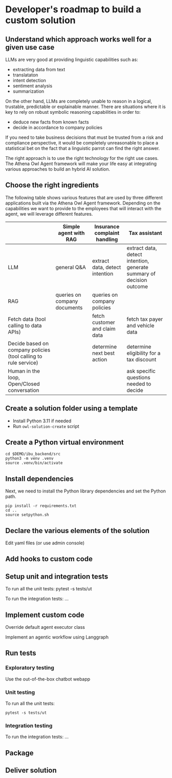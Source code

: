# Developer's roadmap to build a custom solution

## Understand which approach works well for a given use case
LLMs are very good at providing linguistic capabilities such as:

- extracting data from text  
- translataton  
- intent detection  
- sentiment analysis  
- summarization  

On the other hand, LLMs are completely unable to reason in a logical, trustable, predictable or explainable manner. 
There are situations where it is key to rely on robust symbolic reasoning capabilities in order to: 

- deduce new facts from known facts  
- decide in accordance to company policies  

If you need to take business decisions that must be trusted from a risk and compliance perspective, it would be completely unreasonable to 
place a statistical bet on the fact that a linguistic parrot can find the right answer.

The right approach is to use the right technology for the right use cases. The Athena Owl Agent framework will make your life easy at integrating various approaches to build an hybrid AI solution.

## Choose the right ingredients

The following table shows various features that are used by three different applications built via the Athena Owl Agent framework. 
Depending on the capabilities we want to provide to the employees that will interact with the agent, we will leverage different features. 

|                      | Simple agent with RAG  | Insurance complaint handling     | Tax assistant       |
|----------------------|--------------|----------------------------------|---------------------|
| LLM                  | general Q&A          |  extract data, detect intention  |  extract data, detect intention, generate summary of decision outcome      |
| RAG                  | queries on company documents             |  queries on company policies            |                     |
| Fetch data (tool calling to data APIs)         |              |       fetch customer and claim data          | fetch tax payer and vehicle data                 |
| Decide based on company policies (tool calling to rule service)    |              |               determine next best action     | determine eligibility for a tax discount                 |
| Human in the loop, Open/Closed conversation  |              |                               | ask specific questions needed to decide                 |


## Create a solution folder using a template

- Install Python 3.11 if needed
- Run `owl-solution-create` script

## Create a Python virtual environment
```
cd $DEMO/ibu_backend/src
python3 -m venv .venv
source .venv/bin/activate
```

## Install dependencies
Next, we need to install the Python library dependencies and set the Python path.
```
pip install -r requirements.txt
cd .. 
source setpython.sh
```

## Declare the various elements of the solution
Edit yaml files (or use admin console)

## Add hooks to custom code
## Setup unit and integration tests
To run all the unit tests:
pytest -s tests/ut

To run the integration tests:
...

## Implement custom code
Override default agent executor class

Implement an agentic workflow using Langgraph

## Run tests
### Exploratory testing
Use the out-of-the-box chatbot webapp
### Unit testing
To run all the unit tests:
```
pytest -s tests/ut
```

### Integration testing
To run the integration tests:
...

## Package

## Deliver solution